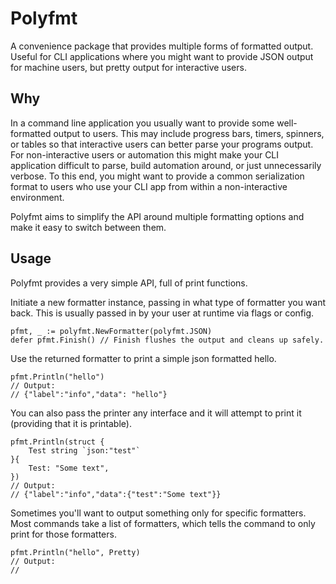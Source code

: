 # Polyfmt

A convenience package that provides multiple forms of formatted output. Useful for CLI applications where
you might want to provide JSON output for machine users, but pretty output for interactive users.

## Why

In a command line application you usually want to provide some well-formatted output to users. This
may include progress bars, timers, spinners, or tables so that interactive users can better parse
your programs output. For non-interactive users or automation this might make your CLI application
difficult to parse, build automation around, or just unnecessarily verbose. To this end, you might want to
provide a common serialization format to users who use your CLI app from within a non-interactive environment.

Polyfmt aims to simplify the API around multiple formatting options and make it easy to switch between them.

## Usage

Polyfmt provides a very simple API, full of print functions.

Initiate a new formatter instance, passing in what type of formatter you want back. This is usually passed in
by your user at runtime via flags or config.

    pfmt, _ := polyfmt.NewFormatter(polyfmt.JSON)
    defer pfmt.Finish() // Finish flushes the output and cleans up safely.

Use the returned formatter to print a simple json formatted hello.

    pfmt.Println("hello")
    // Output:
    // {"label":"info","data": "hello"}

You can also pass the printer any interface and it will attempt to print it (providing that it is printable).

    pfmt.Println(struct {
        Test string `json:"test"`
    }{
        Test: "Some text",
    })
    // Output:
    // {"label":"info","data":{"test":"Some text"}}

Sometimes you'll want to output something only for specific formatters. Most commands take a list of formatters, which
tells the command to only print for those formatters.

    pfmt.Println("hello", Pretty)
    // Output:
    //
